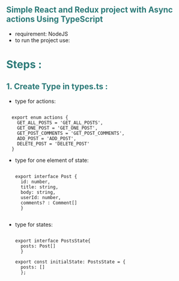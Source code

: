 ## <span style="color:#2c7a78">Simple React and Redux project with Async actions Using TypeScript <span>

- requirement: NodeJS
- to run the project use:


# <span style="color:#2c7a78">Steps : <span>
## <span style="color:#2c7a78">1. Create Type in types.ts : <span>
  - type for actions:
  <pre><code> 
  export enum actions {
    GET_ALL_POSTS = 'GET_ALL_POSTS',
    GET_ONE_POST = 'GET_ONE_POST',
    GET_POST_COMMENTS = 'GET_POST_COMMENTS',
    ADD_POST = 'ADD_POST',
    DELETE_POST = 'DELETE_POST' 
  }
</code></pre>
  
- type for one element of state:
  <pre><code> 
  export interface Post {
    id: number,
    title: string,
    body: string,
    userId: number,
    comments? : Comment[]
    }
    </code></pre>
- type for states:
  <pre><code> 
  export interface PostsState{    
    posts: Post[]
    }

  export const initialState: PostsState = {
    posts: []
    };
    </code></pre>
